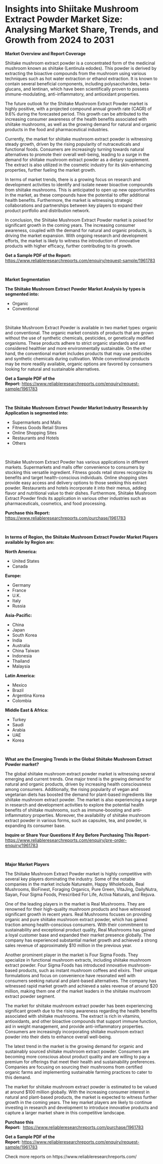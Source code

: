<p><h1>Insights into Shiitake Mushroom Extract Powder Market Size: Analysing Market Share, Trends, and Growth from 2024 to 2031</h1></p><p><strong>Market Overview and Report Coverage</strong></p>
<p><p>Shiitake mushroom extract powder is a concentrated form of the medicinal mushroom known as shiitake (Lentinula edodes). This powder is derived by extracting the bioactive compounds from the mushroom using various techniques such as hot water extraction or ethanol extraction. It is known to contain several beneficial components, including polysaccharides, beta-glucans, and lentinan, which have been scientifically proven to possess immune-modulating, anti-inflammatory, and antioxidant properties.</p><p>The future outlook for the Shiitake Mushroom Extract Powder market is highly positive, with a projected compound annual growth rate (CAGR) of 9.6% during the forecasted period. This growth can be attributed to the increasing consumer awareness of the health benefits associated with shiitake mushrooms, as well as the growing demand for natural and organic products in the food and pharmaceutical industries. </p><p>Currently, the market for shiitake mushroom extract powder is witnessing steady growth, driven by the rising popularity of nutraceuticals and functional foods. Consumers are increasingly turning towards natural alternatives to promote their overall well-being, leading to a surge in the demand for shiitake mushroom extract powder as a dietary supplement. The extract is also utilized in the cosmetic industry for its skin-enhancing properties, further fueling the market growth.</p><p>In terms of market trends, there is a growing focus on research and development activities to identify and isolate newer bioactive compounds from shiitake mushrooms. This is anticipated to open up new opportunities in the market, as these compounds have the potential to offer additional health benefits. Furthermore, the market is witnessing strategic collaborations and partnerships between key players to expand their product portfolio and distribution network.</p><p>In conclusion, the Shiitake Mushroom Extract Powder market is poised for significant growth in the coming years. The increasing consumer awareness, coupled with the demand for natural and organic products, is driving the market expansion. With ongoing research and development efforts, the market is likely to witness the introduction of innovative products with higher efficacy, further contributing to its growth.</p></p>
<p><strong>Get a Sample PDF of the Report:</strong> <a href="https://www.reliableresearchreports.com/enquiry/request-sample/1961783">https://www.reliableresearchreports.com/enquiry/request-sample/1961783</a></p>
<p>&nbsp;</p>
<p><strong>Market Segmentation</strong></p>
<p><strong>The Shiitake Mushroom Extract Powder Market Analysis by types is segmented into:</strong></p>
<p><ul><li>Organic</li><li>Conventional</li></ul></p>
<p>&nbsp;</p>
<p><p>Shiitake Mushroom Extract Powder is available in two market types: organic and conventional. The organic market consists of products that are grown without the use of synthetic chemicals, pesticides, or genetically modified organisms. These products adhere to strict organic standards and are considered healthier and more environmentally sustainable. On the other hand, the conventional market includes products that may use pesticides and synthetic chemicals during cultivation. While conventional products may be more readily available, organic options are favored by consumers looking for natural and sustainable alternatives.</p></p>
<p><strong>Get a Sample PDF of the Report:</strong>&nbsp;<a href="https://www.reliableresearchreports.com/enquiry/request-sample/1961783">https://www.reliableresearchreports.com/enquiry/request-sample/1961783</a></p>
<p>&nbsp;</p>
<p><strong>The Shiitake Mushroom Extract Powder Market Industry Research by Application is segmented into:</strong></p>
<p><ul><li>Supermarkets and Malls</li><li>Fitness Goods Retail Stores</li><li>Online Shopping Sites</li><li>Restaurants and Hotels</li><li>Others</li></ul></p>
<p>&nbsp;</p>
<p><p>Shiitake Mushroom Extract Powder has various applications in different markets. Supermarkets and malls offer convenience to consumers by stocking this versatile ingredient. Fitness goods retail stores recognize its benefits and target health-conscious individuals. Online shopping sites provide easy access and delivery options to those seeking this extract powder. Restaurants and hotels incorporate it into their menus, adding flavor and nutritional value to their dishes. Furthermore, Shiitake Mushroom Extract Powder finds its application in various other industries such as pharmaceuticals, cosmetics, and food processing.</p></p>
<p><strong>Purchase this Report:</strong>&nbsp; <a href="https://www.reliableresearchreports.com/purchase/1961783">https://www.reliableresearchreports.com/purchase/1961783</a></p>
<p>&nbsp;</p>
<p><strong>In terms of Region, the Shiitake Mushroom Extract Powder Market Players available by Region are:</strong></p>
<p>
    <p> <strong> North America: </strong>
        <ul>
            <li>United States</li>
            <li>Canada</li>
        </ul>
        </p> 
    <p> <strong> Europe: </strong>
        <ul>
            <li>Germany</li>
            <li>France</li>
            <li>U.K.</li>
            <li>Italy</li>
            <li>Russia</li>
        </ul>
        </p> 
    <p> <strong> Asia-Pacific: </strong>
        <ul>
            <li>China</li>
            <li>Japan</li>
            <li>South Korea</li>
            <li>India</li>
            <li>Australia</li>
            <li>China Taiwan</li>
            <li>Indonesia</li>
            <li>Thailand</li>
            <li>Malaysia</li>
        </ul>
        </p> 
    <p> <strong> Latin America: </strong>
        <ul>
            <li>Mexico</li>
            <li>Brazil</li>
            <li>Argentina Korea</li>
            <li>Colombia</li>
        </ul>
        </p> 
    <p> <strong> Middle East & Africa: </strong>
        <ul>
            <li>Turkey</li>
            <li>Saudi</li>
            <li>Arabia</li>
            <li>UAE</li>
            <li>Korea</li>
        </ul>
    </p>
    </p>
<p>&nbsp;</p>
<p><strong>What are the Emerging Trends in the Global Shiitake Mushroom Extract Powder market?</strong></p>
<p><p>The global shiitake mushroom extract powder market is witnessing several emerging and current trends. One major trend is the growing demand for natural and organic products, driven by increasing health consciousness among consumers. Additionally, the rising popularity of vegan and vegetarian diets has boosted the demand for plant-based ingredients like shiitake mushroom extract powder. The market is also experiencing a surge in research and development activities to explore the potential health benefits of shiitake mushrooms, such as immune-boosting and anti-inflammatory properties. Moreover, the availability of shiitake mushroom extract powder in various forms, such as capsules, tea, and powder, is expanding its consumer base.</p></p>
<p><strong>Inquire or Share Your Questions If Any Before Purchasing This Report</strong>- <a href="https://www.reliableresearchreports.com/enquiry/pre-order-enquiry/1961783">https://www.reliableresearchreports.com/enquiry/pre-order-enquiry/1961783</a></p>
<p>&nbsp;</p>
<p><strong>Major Market Players</strong></p>
<p><p>The Shiitake Mushroom Extract Powder market is highly competitive with several key players dominating the industry. Some of the notable companies in the market include Naturealm, Happy Wholefoods, Real Mushrooms, BioFinest, Foraging Organics, Pure Green, VitaJing, DailyNutra, Sayan, Four Sigma Foods, Prescribed For Life, Activa Naturals, and Rejuva.</p><p>One of the leading players in the market is Real Mushrooms. They are renowned for their high-quality mushroom products and have witnessed significant growth in recent years. Real Mushrooms focuses on providing organic and pure shiitake mushroom extract powder, which has gained traction among health-conscious consumers. With their commitment to sustainability and exceptional product quality, Real Mushrooms has gained a loyal customer base and expanded their market presence globally. The company has experienced substantial market growth and achieved a strong sales revenue of approximately $10 million in the previous year.</p><p>Another prominent player in the market is Four Sigma Foods. They specialize in functional mushroom extracts, including shiitake mushroom extract powder. Four Sigma Foods has introduced innovative mushroom-based products, such as instant mushroom coffees and elixirs. Their unique formulations and focus on convenience have resonated well with consumers seeking natural and plant-based alternatives. The company has witnessed rapid market growth and achieved a sales revenue of around $20 million, making them one of the market leaders in the shiitake mushroom extract powder segment.</p><p>The market for shiitake mushroom extract powder has been experiencing significant growth due to the rising awareness regarding the health benefits associated with shiitake mushrooms. The extract is rich in vitamins, antioxidants, and other bioactive compounds that support immune function, aid in weight management, and provide anti-inflammatory properties. Consumers are increasingly incorporating shiitake mushroom extract powder into their diets to enhance overall well-being.</p><p>The latest trend in the market is the growing demand for organic and sustainably sourced shiitake mushroom extract powder. Consumers are becoming more conscious about product quality and are willing to pay a premium for offerings that meet their health and sustainability preferences. Companies are focusing on sourcing their mushrooms from certified organic farms and implementing sustainable farming practices to cater to this demand.</p><p>The market for shiitake mushroom extract powder is estimated to be valued at around $100 million globally. With the increasing consumer interest in natural and plant-based products, the market is expected to witness further growth in the coming years. The key market players are likely to continue investing in research and development to introduce innovative products and capture a larger market share in this competitive landscape.</p></p>
<p><strong>Purchase this Report:</strong>&nbsp;&nbsp;<a href="https://www.reliableresearchreports.com/purchase/1961783">https://www.reliableresearchreports.com/purchase/1961783</a></p>
<p></p>
<p><strong>Get a Sample PDF of the Report:</strong>&nbsp;<a href="https://www.reliableresearchreports.com/enquiry/request-sample/1961783">https://www.reliableresearchreports.com/enquiry/request-sample/1961783</a></p>
<p>Check more reports on https://www.reliableresearchreports.com/</p>